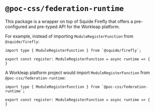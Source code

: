 # `@poc-css/federation-runtime`

This package is a wrapper on top of Squide Firefly that offers a pre-configured and pre-typed API for the Workleap platform.

For example, instead of importing `ModuleRegisterFunction` from `@squide/firefly`:

```
import type { ModuleRegisterFunction } from `@squide/firefly`;

export const register: ModuleRegisterFunction = async runtime => {
}
```

A Workleap platform project would import `ModuleRegisterFunction` from `@poc-css/federation-runtime`:

```
import type { ModuleRegisterFunction } from `@poc-css/federation-runtime`;

export const register: ModuleRegisterFunction = async runtime => {
}
```
